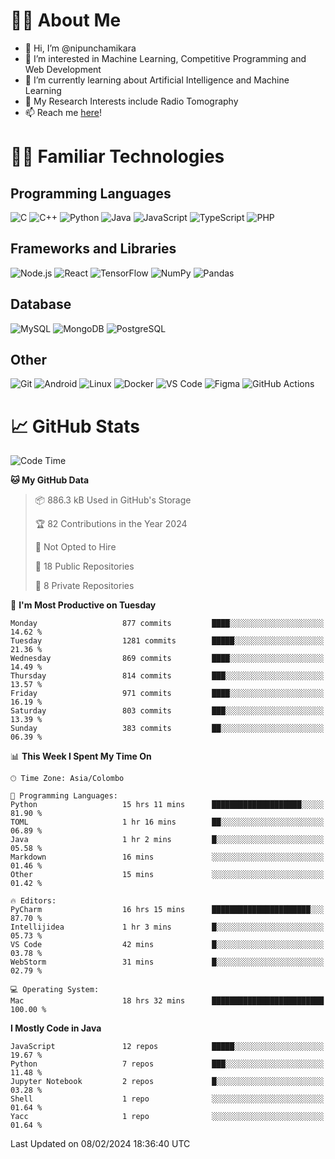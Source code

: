 # 🙋‍♂️ About Me
- 👋 Hi, I’m @nipunchamikara
- 👀 I’m interested in Machine Learning, Competitive Programming and Web Development
- 🌱 I’m currently learning about Artificial Intelligence and Machine Learning
- 📜 My Research Interests include Radio Tomography
- 📫 Reach me [here](mailto:nipunchamikara@yahoo.com)!

# 👨‍💻 Familiar Technologies

## Programming Languages
![C](https://img.icons8.com/color/48/000000/c-programming.png "C")
![C++](https://img.icons8.com/color/48/000000/c-plus-plus-logo.png "C++")
![Python](https://img.icons8.com/color/48/000000/python.png "Python")
![Java](https://img.icons8.com/color/48/000000/java-coffee-cup-logo.png "Java")
![JavaScript](https://img.icons8.com/color/48/000000/javascript.png "JavaScript")
![TypeScript](https://img.icons8.com/color/48/000000/typescript.png "TypeScript")
![PHP](https://img.icons8.com/officel/48/000000/php-logo.png "PHP")

## Frameworks and Libraries
![Node.js](https://img.icons8.com/color/48/000000/nodejs.png "Node.js")
![React](https://img.icons8.com/officel/48/000000/react.png "React")
![TensorFlow](https://img.icons8.com/color/48/000000/tensorflow.png "TensorFlow")
![NumPy](https://img.icons8.com/color/48/000000/numpy.png "NumPy")
![Pandas](https://img.icons8.com/color/48/000000/pandas.png "Pandas")

## Database
![MySQL](https://img.icons8.com/color/48/000000/mysql-logo.png "MySQL")
![MongoDB](https://img.icons8.com/color/48/000000/mongodb.png "MongoDB")
![PostgreSQL](https://img.icons8.com/color/48/000000/postgreesql.png "PostgreSQL")

## Other
![Git](https://img.icons8.com/color/48/000000/git.png "Git")
![Android](https://img.icons8.com/color/48/000000/android-os.png "Android")
![Linux](https://img.icons8.com/color/48/000000/linux.png "Linux")
![Docker](https://img.icons8.com/color/48/000000/docker.png "Docker")
![VS Code](https://img.icons8.com/color/48/000000/visual-studio-code-2019.png "VS Code")
![Figma](https://img.icons8.com/color/48/000000/figma.png "Figma")
![GitHub Actions](https://img.icons8.com/color/48/000000/github.png "GitHub Actions")

# 📈 GitHub Stats

<!--START_SECTION:waka-->
![Code Time](http://img.shields.io/badge/Code%20Time-438%20hrs%2021%20mins-blue)

**🐱 My GitHub Data** 

> 📦 886.3 kB Used in GitHub's Storage 
 > 
> 🏆 82 Contributions in the Year 2024
 > 
> 🚫 Not Opted to Hire
 > 
> 📜 18 Public Repositories 
 > 
> 🔑 8 Private Repositories 
 > 
📅 **I'm Most Productive on Tuesday** 

```text
Monday                   877 commits         ████░░░░░░░░░░░░░░░░░░░░░   14.62 % 
Tuesday                  1281 commits        █████░░░░░░░░░░░░░░░░░░░░   21.36 % 
Wednesday                869 commits         ████░░░░░░░░░░░░░░░░░░░░░   14.49 % 
Thursday                 814 commits         ███░░░░░░░░░░░░░░░░░░░░░░   13.57 % 
Friday                   971 commits         ████░░░░░░░░░░░░░░░░░░░░░   16.19 % 
Saturday                 803 commits         ███░░░░░░░░░░░░░░░░░░░░░░   13.39 % 
Sunday                   383 commits         ██░░░░░░░░░░░░░░░░░░░░░░░   06.39 % 
```


📊 **This Week I Spent My Time On** 

```text
🕑︎ Time Zone: Asia/Colombo

💬 Programming Languages: 
Python                   15 hrs 11 mins      ████████████████████░░░░░   81.90 % 
TOML                     1 hr 16 mins        ██░░░░░░░░░░░░░░░░░░░░░░░   06.89 % 
Java                     1 hr 2 mins         █░░░░░░░░░░░░░░░░░░░░░░░░   05.58 % 
Markdown                 16 mins             ░░░░░░░░░░░░░░░░░░░░░░░░░   01.46 % 
Other                    15 mins             ░░░░░░░░░░░░░░░░░░░░░░░░░   01.42 % 

🔥 Editors: 
PyCharm                  16 hrs 15 mins      ██████████████████████░░░   87.70 % 
Intellijidea             1 hr 3 mins         █░░░░░░░░░░░░░░░░░░░░░░░░   05.73 % 
VS Code                  42 mins             █░░░░░░░░░░░░░░░░░░░░░░░░   03.78 % 
WebStorm                 31 mins             █░░░░░░░░░░░░░░░░░░░░░░░░   02.79 % 

💻 Operating System: 
Mac                      18 hrs 32 mins      █████████████████████████   100.00 % 
```

**I Mostly Code in Java** 

```text
JavaScript               12 repos            █████░░░░░░░░░░░░░░░░░░░░   19.67 % 
Python                   7 repos             ███░░░░░░░░░░░░░░░░░░░░░░   11.48 % 
Jupyter Notebook         2 repos             █░░░░░░░░░░░░░░░░░░░░░░░░   03.28 % 
Shell                    1 repo              ░░░░░░░░░░░░░░░░░░░░░░░░░   01.64 % 
Yacc                     1 repo              ░░░░░░░░░░░░░░░░░░░░░░░░░   01.64 % 
```




 Last Updated on 08/02/2024 18:36:40 UTC
<!--END_SECTION:waka-->

